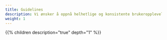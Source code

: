 ```yaml
---
title: Guidelines
description: Vi ønsker å oppnå helhetlige og konsistente brukeropplevelser ved å bruke gjenkjennbare og godt testede komponenter. For å oppnå dette ut i tjenestene, ønsker vi at du benytter retningslinjene på disse sidene.
weight: 1
---
```


{{% children description="true" depth="1" %}}